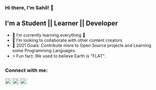 ### Hi there, I'm Sahil! 👋
## I'm a Student || Learner || Developer
- 🌱 I’m currently learning everything 🤣
- 👯 I’m looking to collaborate with other content creators
- 🥅 2021 Goals: Contribute more to Open Source projects and Learning some Programming Languages.
- ⚡ Fun fact: We used to believe Earth is "FLAT".

### Connect with me:


<a href="https://twitter.com/sahilbansalll">
<img align="left" alt="Sahil | Twitter" width="22px" src=" https://img.icons8.com/cute-clipart/2x/twitter.png" />
  </a>
<a href="https://www.linkedin.com/in/sahil-bansal-23905818b">
  <img align="left" alt="Sahil | LinkedIn" width="22px" src="https://cdn.jsdelivr.net/npm/simple-icons@v3/icons/linkedin.svg" />
  </a>
<a href="https://www.instagram.com/the_sahilbansal/">
<img align="left" alt="Sahil | Instagram" width="22px" src="https://cdn.jsdelivr.net/npm/simple-icons@v3/icons/instagram.svg" />
  </a>

  
